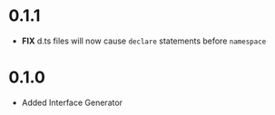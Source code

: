 # 0.1.1

- **FIX** d.ts files will now cause `declare` statements before `namespace`

# 0.1.0

- Added Interface Generator
